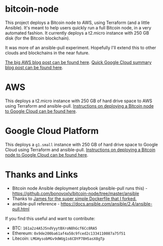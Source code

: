 # bitcoin-node

This project deploys a Bitcoin node to AWS, using Terraform (and a little Ansible). It's meant to help users quickly run a full Bitcoin node, in a very automated fashion. It currently deploys a t2.micro instance with 250 GB disk (for the Bitcoin blockchain).

It was more of an ansible-pull experiment. Hopefully I'll extend this to other clouds and blockchains in the near future.

[The big AWS blog post can be found here](https://blog.billyc.io/2017/11/20/deploying-a-bitcoin-node-using-terraform-and-ansible-pull/).
[Quick Google Cloud summary blog post can be found here](https://blog.billyc.io/2017/11/23/deploying-a-bitcoin-node-to-google-cloud-using-terraform-and-ansible-pull/).

# AWS

This deploys a t2.micro instance with 250 GB of hard drive space to AWS using Terraform and ansible-pull. [Instructions on deploying a Bitcoin node to Google Cloud can be found here](https://github.com/bonovoxly/bitcoin-node/tree/master/terraform/aws).

# Google Cloud Platform

This deploys a `g1.small` instance with 250 GB of hard drive space to Google Cloud using Terraform and ansible-pull. [Instructions on deploying a Bitcoin node to Google Cloud can be found here](https://github.com/bonovoxly/bitcoin-node/tree/master/terraform/gcloud).

# Thanks and Links

- Bitcoin node Ansible deployment playbook (ansible-pull runs this) - <https://github.com/bonovoxly/bitcoin-node/tree/master/ansible>
- Thanks to [James for the super simple Dockerfile that I forked.](https://github.com/jamesob/docker-bitcoind)
- ansible-pull reference - <https://docs.ansible.com/ansible/2.4/ansible-pull.html>

If you find this useful and want to contribute:

- BTC: `161a2z4A5J5ndVyytBXroN8hGcf6Cc8RA5`
- Ethereum: `0x9de200ba61af4a58c9fced2c1334110087a75f51`
- Litecoin: `LMGHysobMGv9dWUg1s6CDYP78HSasX8gTp`
